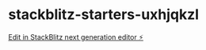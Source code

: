# stackblitz-starters-uxhjqkzl

[Edit in StackBlitz next generation editor ⚡️](https://stackblitz.com/~/github.com/firemoney81-naldon/stackblitz-starters-uxhjqkzl)